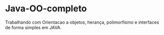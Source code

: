 # Java-OO-completo
Trabalhando com Orientacao a objetos, herança, polimorfismo e interfaces de forma simples em JAVA.
